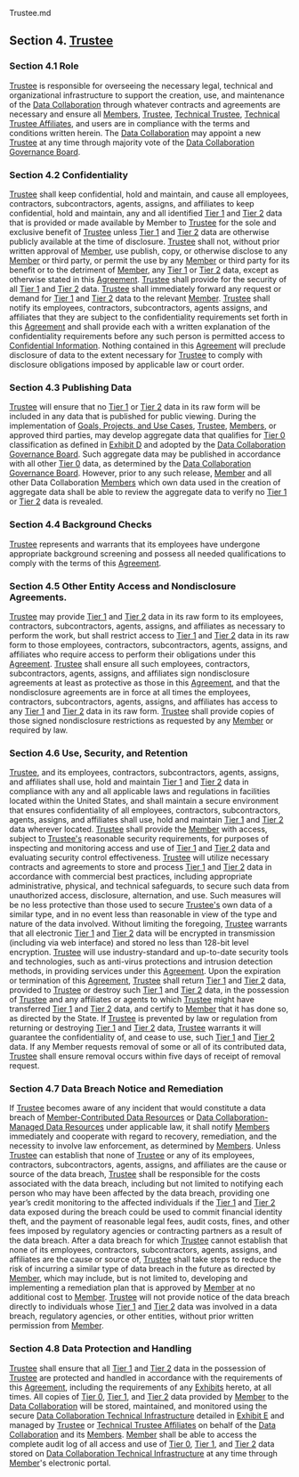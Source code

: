 Trustee.md

## Section 4. [Trustee](Definition)
### Section 4.1 Role
[Trustee](Definition) is responsible for overseeing the necessary legal, technical and organizational infrastructure to support the creation, use, and maintenance of the [Data Collaboration](Definition) through whatever contracts and agreements are necessary and ensure all [Members](Definition), [Trustee](Definition), [Technical Trustee](Definition), [Technical Trustee Affiliates](Definition), and users are in compliance with the terms and conditions written herein. The [Data Collaboration](Definition) may appoint a new [Trustee](Definition) at any time through majority vote of the [Data Collaboration Governance Board](Definition).

### Section 4.2 Confidentiality
[Trustee](Definition) shall keep confidential, hold and maintain, and cause all employees, contractors, subcontractors, agents, assigns, and affiliates to keep confidential, hold and maintain, any and all identified [Tier 1](Definition) and [Tier 2](Definition) data that is provided or made available by Member to [Trustee](Definition) for the sole and exclusive benefit of [Trustee](Definition) unless [Tier 1](Definition) and [Tier 2](Definition) data are otherwise publicly available at the time of disclosure. [Trustee](Definition) shall not, without prior written approval of [Member](Definition), use publish, copy, or otherwise disclose to any [Member](Definition) or third party, or permit the use by any [Member](Definition) or third party for its benefit or to the detriment of [Member](Definition), any [Tier 1](Definition) or [Tier 2](Definition) data, except as otherwise stated in this [Agreement](Definition). [Trustee](Definition) shall provide for the security of all [Tier 1](Definition) and [Tier 2](Definition) data. [Trustee](Definition) shall immediately forward any request or demand for [Tier 1](Definition) and [Tier 2](Definition) data to the relevant [Member](Definition). [Trustee](Definition) shall notify its employees, contractors, subcontractors, agents assigns, and affiliates that they are subject to the confidentiality requirements set forth in this [Agreement](Definition) and shall provide each with a written explanation of the confidentiality requirements before any such person is permitted access to [Confidential Information](Definition). Nothing contained in this [Agreement](Definition) will preclude disclosure of data to the extent necessary for [Trustee](Definition) to comply with disclosure obligations imposed by applicable law or court order.

### Section 4.3 Publishing Data
[Trustee](Definition) will ensure that no [Tier 1](Definition) or [Tier 2](Definition) data in its raw form will be included in any data that is published for public viewing. During the implementation of [Goals, Projects, and Use Cases](Exhibit), [Trustee](Definition), [Members](Definition), or approved third parties, may develop aggregate data that qualifies for [Tier 0](Definition) classification as defined in [Exhibit D](Exhibit) and adopted by the [Data Collaboration Governance Board](Definition). Such aggregate data may be published in accordance with all other [Tier 0](Definition) data, as determined by the [Data Collaboration Governance Board](Definition). However, prior to any such release, [Member](Definition) and all other Data Collaboration [Members](Definition) which own data used in the creation of aggregate data shall be able to review the aggregate data to verify no [Tier 1](Definition) or [Tier 2](Definition) data is revealed.
 
### Section 4.4 Background Checks
[Trustee](Definition) represents and warrants that its employees have undergone appropriate background screening and possess all needed qualifications to comply with the terms of this [Agreement](Definition).

### Section 4.5 Other Entity Access and Nondisclosure Agreements.
[Trustee](Definition) may provide [Tier 1](Definition) and [Tier 2](Definition) data in its raw form to its employees, contractors, subcontractors, agents, assigns, and affiliates as necessary to perform the work, but shall restrict access to [Tier 1](Definition) and [Tier 2](Definition) data in its raw form to those employees, contractors, subcontractors, agents, assigns, and affiliates who require access to perform their obligations under this [Agreement](Definition). [Trustee](Definition) shall ensure all such employees, contractors, subcontractors, agents, assigns, and affiliates sign nondisclosure agreements at least as protective as those in this [Agreement](Definition), and that the nondisclosure agreements are in force at all times the employees, contractors, subcontractors, agents, assigns, and affiliates has access to any [Tier 1](Definition) and [Tier 2](Definition) data in its raw form. [Trustee](Definition) shall provide copies of those signed nondisclosure restrictions as requested by any [Member](Definition) or required by law.

### Section 4.6 Use, Security, and Retention
[Trustee](Definition), and its employees, contractors, subcontractors, agents, assigns, and affiliates shall use, hold and maintain [Tier 1](Definition) and [Tier 2](Definition) data in compliance with any and all applicable laws and regulations in facilities located within the United States, and shall maintain a secure environment that ensures confidentiality of all employees, contractors, subcontractors, agents, assigns, and affiliates shall use, hold and maintain [Tier 1](Definition) and [Tier 2](Definition) data wherever located. [Trustee](Definition) shall provide the [Member](Definition) with access, subject to [Trustee's](Definition) reasonable security requirements, for purposes of inspecting and monitoring access and use of [Tier 1](Definition) and [Tier 2](Definition) data and evaluating security control effectiveness. [Trustee](Definition) will utilize necessary contracts and agreements to store and process [Tier 1](Definition) and [Tier 2](Definition) data in accordance with commercial best practices, including appropriate administrative, physical, and technical safeguards, to secure such data from unauthorized access, disclosure, alternation, and use. Such measures will be no less protective than those used to secure [Trustee's](Definition) own data of a similar type, and in no event less than reasonable in view of the type and nature of the data involved. Without limiting the foregoing, [Trustee](Definition) warrants that all electronic [Tier 1](Definition) and [Tier 2](Definition) data will be encrypted in transmission (including via web interface) and stored no less than 128-bit level encryption. [Trustee](Definition) will use industry-standard and up-to-date security tools and technologies, such as anti-virus protections and intrusion detection methods, in providing services under this [Agreement](Definition). Upon the expiration or termination of this [Agreement](Definition), [Trustee](Definition) shall return [Tier 1](Definition) and [Tier 2](Definition) data, provided to [Trustee](Definition) or destroy such [Tier 1](Definition) and [Tier 2](Definition) data, in the possession of [Trustee](Definition) and any affiliates or agents to which [Trustee](Definition) might have transferred [Tier 1](Definition) and [Tier 2](Definition) data, and certify to [Member](Definition) that it has done so, as directed by the State. If [Trustee](Definition) is prevented by law or regulation from returning or destroying [Tier 1](Definition) and [Tier 2](Definition) data, [Trustee](Definition) warrants it will guarantee the confidentiality of, and cease to use, such [Tier 1](Definition) and [Tier 2](Definition) data. If any Member requests removal of some or all of its contributed data, [Trustee](Definition) shall ensure removal occurs within five days of receipt of removal request.

### Section 4.7 Data Breach Notice and Remediation
If [Trustee](Definition) becomes aware of any incident that would constitute a data breach of [Member-Contributed Data Resources](Definition) or [Data Collaboration-Managed Data Resources](Definition) under applicable law, it shall notify [Members](Definition) immediately and cooperate with regard to recovery, remediation, and the necessity to involve law enforcement, as determined by [Members](Definition). Unless [Trustee](Definition) can establish that none of [Trustee](Definition) or any of its employees, contractors, subcontractors, agents, assigns, and affiliates are the cause or source of the data breach, [Trustee](Definition) shall be responsible for the costs associated with the data breach, including but not limited to notifying each person who may have been affected by the data breach, providing one year’s credit monitoring to the affected individuals if the [Tier 1](Definition) and [Tier 2](Definition) data exposed during the breach could be used to commit financial identity theft, and the payment of reasonable legal fees, audit costs, fines, and other fees imposed by regulatory agencies or contracting partners as a result of the data breach. After a data breach for which [Trustee](Definition) cannot establish that none of its employees, contractors, subcontractors, agents, assigns, and affiliates are the cause or source of, [Trustee](Definition) shall take steps to reduce the risk of incurring a similar type of data breach in the future as directed by [Member](Definition), which may include, but is not limited to, developing and implementing a remediation plan that is approved by [Member](Definition) at no additional cost to [Member](Definition). [Trustee](Definition) will not provide notice of the data breach directly to individuals whose [Tier 1](Definition) and [Tier 2](Definition) data was involved in a data breach, regulatory agencies, or other entities, without prior written permission from [Member](Definition).

### Section 4.8 Data Protection and Handling
[Trustee](Definition) shall ensure that all [Tier 1](Definition) and [Tier 2](Definition) data in the possession of [Trustee](Definition) are protected and handled in accordance with the requirements of this [Agreement](Definition), including the requirements of any [Exhibits](Exhibit) hereto, at all times. All copies of [Tier 0](Definition), [Tier 1](Definition), and [Tier 2](Definition) data provided by [Member](Definition) to the [Data Collaboration](Definition) will be stored, maintained, and monitored using the secure [Data Collaboration Technical Infrastructure](Definition) detailed in [Exhibit E](Exhibit) and managed by [Trustee](Definition) or [Technical Trustee Affiliates](Definition) on behalf of the [Data Collaboration](Definition) and its [Members](Definition). [Member](Definition) shall be able to access the complete audit log of all access and use of [Tier 0](Definition), [Tier 1](Definition), and [Tier 2](Definition) data stored on [Data Collaboration Technical Infrastructure](Definition) at any time through [Member](Definition)'s electronic portal.